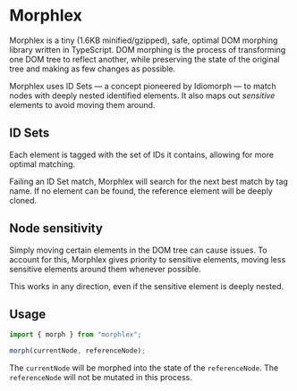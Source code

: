 # Morphlex

Morphlex is a tiny (1.6KB minified/gzipped), safe, optimal DOM morphing library written in TypeScript. DOM morphing is the process of transforming one DOM tree to reflect another, while preserving the state of the original tree and making as few changes as possible.

Morphlex uses ID Sets — a concept pioneered by Idiomorph — to match nodes with deeply nested identified elements. It also maps out _sensitive_ elements to avoid moving them around.

## ID Sets

Each element is tagged with the set of IDs it contains, allowing for more optimal matching.

Failing an ID Set match, Morphlex will search for the next best match by tag name. If no element can be found, the reference element will be deeply cloned.

## Node sensitivity

Simply moving certain elements in the DOM tree can cause issues. To account for this, Morphlex gives priority to sensitive elements, moving less sensitive elements around them whenever possible.

This works in any direction, even if the sensitive element is deeply nested.

## Usage

```javascript
import { morph } from "morphlex";

morph(currentNode, referenceNode);
```

The `currentNode` will be morphed into the state of the `referenceNode`. The `referenceNode` will not be mutated in this process.
